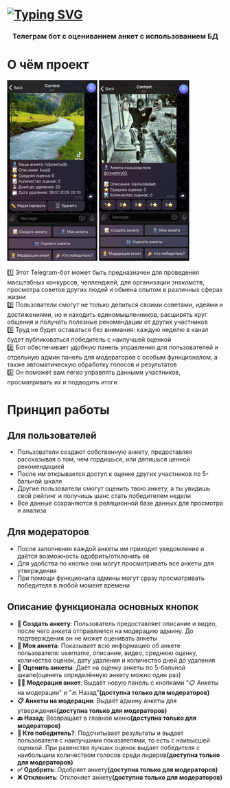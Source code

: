 <!-- Improved compatibility of back to top link: See: https://github.com/othneildrew/Best-README-Template/pull/73 -->
<a id="readme-top"></a>
<!--
*** Thanks for checking out the Best-README-Template. If you have a suggestion
*** that would make this better, please fork the repo and create a pull request
*** or simply open an issue with the tag "enhancement".
*** Don't forget to give the project a star!
*** Thanks again! Now go create something AMAZING! :D
-->



<!-- PROJECT SHIELDS -->
<!--
*** I'm using markdown "reference style" links for readability.
*** Reference links are enclosed in brackets [ ] instead of parentheses ( ).
*** See the bottom of this document for the declaration of the reference variables
*** for contributors-url, forks-url, etc. This is an optional, concise syntax you may use.
*** https://www.markdownguide.org/basic-syntax/#reference-style-links
-->






[![Typing SVG](https://readme-typing-svg.demolab.com/?duration=4500&color=FFFFFF&center=True&width=1100&height=74&size=46&font=Tektur&lines=Evaluation_bot)](https://git.io/typing-svg)
============================================================================================================================

<div align="center">
  <h3 align="center">Телеграм бот с оцениванием анкет <b>с использованием БД</b></h3>
</div>


<!-- ABOUT THE PROJECT -->
# О чём проект

<div>   
  <img src="logo.jpg" alt="Logo" width="210" height="420">  
  <img src="logo2.jpg" alt="Logo" width="210" height="420">  
</div>

1️⃣ Этот Telegram-бот может быть предназначен для проведения масштабных конкурсов, челленджей, для организации знакомств, просмотра советов других людей и обмена опытом в различных сферах жизни<br>
2️⃣ Пользователи смогут не только делиться своими советами, идеями и достижениями, но и находить единомышленников, расширять круг общения и получать полезные рекомендации от других участников<br>
3️⃣ Труд не будет оставаться без внимания: каждую неделю в канал будет публиковаться победитель с наилучшей оценкой<br>
4️⃣ Бот обеспечивает удобную панель управления для пользователей и отдельную админ панель для модераторов с особым функционалом, а также автоматическую обработку голосов и результатов<br>
5️⃣ Он поможет вам легко управлять данными участников, просматривать их и подводить итоги<br>

# Принцип работы

## Для пользователей
* Пользователи создают собственную анкету, предоставляя рассказывая о том, чем гордишься, или делишься ценной рекомендацией
* После им открывается доступ к оценке других участников по 5-бальной шкале
* Другие пользователи смогут оценить твою анкету, а ты увидишь свой рейтинг и получишь шанс стать победителем недели
* Все данные сохраняются в реляционной базе данных для просмотра и анализа
  
## Для модераторов
* После заполнения каждой анкеты им приходит уведомление и даётся возможность одобрить/отклонить её
* Для удобства по кнопке они могут просматривать все анкеты для утверждения
* При помощи функционала админы могут сразу просматривать победителя в любой момент времени

<!-- GETTING STARTED -->
## Описание функционала основных кнопок
* <b>📝 Создать анкету</b>: Пользователь предоставляет описание и видео, после чего анкета отправляется на модерацию админу. До подтверждения он не может оценивать анкеты
* <b>👤 Моя анкета</b>: Показывает всю информацию об анкете пользователя: username, описание, видео, среднюю оценку, количество оценок, дату удаления и количество дней до удаления
* <b>👥 Оценить анкеты</b>: Даёт на оценку анкеты по 5-бальной шкале(оценить определённую анкету можно один раз)
* <b>👨‍💼 Модерация анкет</b>: Выдаёт новую панель с кнопками "📋 Анкеты на модерации" и "🔙 Назад"<b>(доступна только для модераторов)</b>
* <b>📋 Анкеты на модерации</b>: Выдаёт админу анкеты для утверждения<b>(доступна только для модераторов)</b>
* <b>🔙 Назад</b>: Возвращает в главное меню<b>(доступна только для модераторов)</b>
* <b>🎉 Кто победитель?</b>: Подсчитывает результаты и выдает пользователя с наилучшими показателями, то есть с наивысшей оценкой. При равенстве лучших оценок выдает победителя с наибольшим количеством голосов среди лидеров<b>(доступна только для модераторов)</b>
* <b>✅ Одобрить</b>: Одобряет анкету<b>(доступна только для модераторов)</b>
* <b>❌ Отклонить</b>: Отклоняет анкету<b>(доступна только для модераторов)</b>



<!-- MARKDOWN LINKS & IMAGES -->
<!-- https://www.markdownguide.org/basic-syntax/#reference-style-links -->
[contributors-shield]: https://img.shields.io/github/contributors/othneildrew/Best-README-Template.svg?style=for-the-badge
[contributors-url]: https://github.com/othneildrew/Best-README-Template/graphs/contributors
[forks-shield]: https://img.shields.io/github/forks/othneildrew/Best-README-Template.svg?style=for-the-badge
[forks-url]: https://github.com/othneildrew/Best-README-Template/network/members
[stars-shield]: https://img.shields.io/github/stars/othneildrew/Best-README-Template.svg?style=for-the-badge
[stars-url]: https://github.com/othneildrew/Best-README-Template/stargazers
[issues-shield]: https://img.shields.io/github/issues/othneildrew/Best-README-Template.svg?style=for-the-badge
[issues-url]: https://github.com/othneildrew/Best-README-Template/issues
[license-shield]: https://img.shields.io/github/license/othneildrew/Best-README-Template.svg?style=for-the-badge
[license-url]: https://github.com/othneildrew/Best-README-Template/blob/master/LICENSE.txt
[linkedin-shield]: https://img.shields.io/badge/-LinkedIn-black.svg?style=for-the-badge&logo=linkedin&colorB=555
[linkedin-url]: https://linkedin.com/in/othneildrew
[product-screenshot]: images/screenshot.png
[Next.js]: https://img.shields.io/badge/next.js-000000?style=for-the-badge&logo=nextdotjs&logoColor=white
[Next-url]: https://nextjs.org/
[React.js]: https://img.shields.io/badge/React-20232A?style=for-the-badge&logo=react&logoColor=61DAFB
[React-url]: https://reactjs.org/
[Vue.js]: https://img.shields.io/badge/Vue.js-35495E?style=for-the-badge&logo=vuedotjs&logoColor=4FC08D
[Vue-url]: https://vuejs.org/
[Angular.io]: https://img.shields.io/badge/Angular-DD0031?style=for-the-badge&logo=angular&logoColor=white
[Angular-url]: https://angular.io/
[Svelte.dev]: https://img.shields.io/badge/Svelte-4A4A55?style=for-the-badge&logo=svelte&logoColor=FF3E00
[Svelte-url]: https://svelte.dev/
[Laravel.com]: https://img.shields.io/badge/Laravel-FF2D20?style=for-the-badge&logo=laravel&logoColor=white
[Laravel-url]: https://laravel.com
[Bootstrap.com]: https://img.shields.io/badge/Bootstrap-563D7C?style=for-the-badge&logo=bootstrap&logoColor=white
[Bootstrap-url]: https://getbootstrap.com
[JQuery.com]: https://img.shields.io/badge/jQuery-0769AD?style=for-the-badge&logo=jquery&logoColor=white
[JQuery-url]: https://jquery.com 
